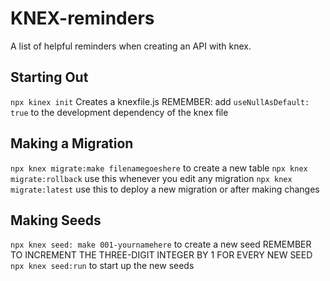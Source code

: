 # KNEX-reminders
A list of helpful reminders when creating an API with knex.


## Starting Out
`npx kinex init` Creates a knexfile.js
REMEMBER: add `useNullAsDefault: true` to the development dependency of the knex file

## Making a Migration
`npx knex migrate:make filenamegoeshere` to create a new table
`npx knex migrate:rollback` use this whenever you edit any migration
`npx knex migrate:latest` use this to deploy a new migration or after making changes

## Making Seeds
`npx knex seed: make 001-yournamehere` to create a new seed
REMEMBER TO INCREMENT THE THREE-DIGIT INTEGER BY 1 FOR EVERY NEW SEED
`npx knex seed:run` to start up the new seeds

